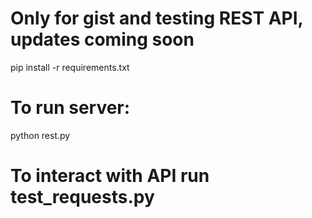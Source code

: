 <h1>Only for gist and testing REST API, updates coming soon</h1>

pip install -r requirements.txt

<h1>To run server:</h1>
python rest.py

<h1>To interact with API run test_requests.py</h1>
